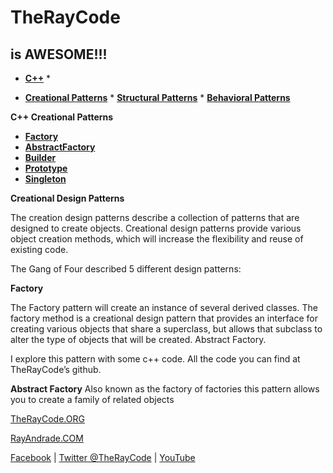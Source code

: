 # TheRayCode
## is AWESOME!!!

* **[C++](../README.md)** * 

* **[Creational Patterns](../Creational/README.md)** * **[Structural Patterns](../Structural/README.md)** * **[Behavioral Patterns](../Behavioral/README.md)**

**C++ Creational Patterns**

 * **[Factory](./Factory/README.md)**
 * **[AbstractFactory](./AbstractFactory/README.md)**
 * **[Builder](./Builder/README.md)**
 * **[Prototype](./Prototype/README.md)**
 * **[Singleton](./Singleton/README.md)**

**Creational Design Patterns**

The creation design patterns describe a collection of patterns that are designed to create objects. Creational design patterns provide various object creation methods, which will increase the flexibility and reuse of existing code.

The Gang of Four described 5 different design patterns:

**Factory**

The Factory pattern will create an instance of several derived classes. The factory method is a creational design pattern that provides an interface for creating various objects that share a superclass, but allows that subclass to alter the type of objects that will be created. 
Abstract Factory.

I explore this pattern with some c++ code. All the code you can find at TheRayCode’s github.

**Abstract Factory**
Also known as the factory of factories this pattern allows you to create a family of related objects  



[TheRayCode.ORG](https://www.TheRayCode.org)

[RayAndrade.COM](https://www.RayAndrade.com)


[Facebook](https://www.facebook.com/TheRayCode/) | [Twitter @TheRayCode](https://www.twitter.com/TheRayCode/) | [YouTube](https://www.youtube.com/AndradeRay/)

